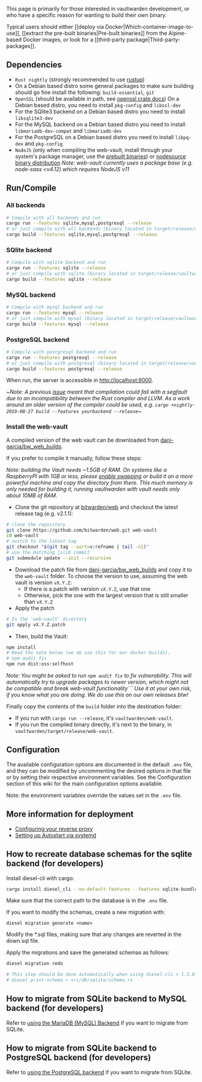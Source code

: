 This page is primarily for those interested in vaultwarden development, or who have a specific reason for wanting to build their own binary.

Typical users should either [[deploy via Docker|Which-container-image-to-use]], [[extract the pre-built binaries|Pre-built binaries]] from the Alpine-based Docker images, or look for a [[third-party package|Third-party-packages]].

## Dependencies
- `Rust nightly` (strongly recommended to use [rustup](https://rustup.rs/))
- On a Debian based distro some general packages to make sure building should go fine install the following: `build-essential`, `git`
- `OpenSSL` (should be available in path, see [openssl crate docs](https://docs.rs/openssl/0.10.16/openssl/#automatic))
  On a Debian based distro, you need to install `pkg-config` and `libssl-dev`
- For the SQlite3 backend on a Debian based distro you need to install `libsqlite3-dev`
- For the MySQL backend on a Debian based distro you need to install `libmariadb-dev-compat` and `libmariadb-dev`
- For the PostgreSQL on a Debian based distro you need to install `libpq-dev` and `pkg-config`
- `NodeJS` (only when compiling the web-vault, install through your system's package manager, use the [prebuilt binaries](https://nodejs.org/en/download/)) or [nodesource binary distribution](https://github.com/nodesource/distributions)
*Note: web-vault currently uses a package base (e.g. node-sass <v4.12) which requires NodeJS v11*

## Run/Compile
### All backends
```sh
# Compile with all backends and run
cargo run --features sqlite,mysql,postgresql --release
# or just compile with all backends (binary located in target/release/vaultwarden)
cargo build --features sqlite,mysql,postgresql --release
```

### SQlite backend
```sh
# Compile with sqlite backend and run
cargo run --features sqlite --release
# or just compile with sqlite (binary located in target/release/vaultwarden)
cargo build --features sqlite --release
```
### MySQL backend
```sh
# Compile with mysql backend and run
cargo run --features mysql --release
# or just compile with mysql (binary located in target/release/vaultwarden)
cargo build --features mysql --release
```
### PostgreSQL backend
```sh
# Compile with postgresql backend and run
cargo run --features postgresql --release
# or just compile with postgresql (binary located in target/release/vaultwarden)
cargo build --features postgresql --release
```

When run, the server is accessible in [http://localhost:8000](http://localhost:8000).

~*Note: A previous [issue](https://github.com/rust-lang/rust/issues/62896) meant that compilation could fail with a segfault due to an incompatibility between the Rust compiler and LLVM. As a work around an older version of the compiler could be used, e.g. ```cargo +nightly-2019-08-27 build --features yourbackend --release```*~

### Install the web-vault
A compiled version of the web vault can be downloaded from [dani-garcia/bw_web_builds](https://github.com/dani-garcia/bw_web_builds/releases).

If you prefer to compile it manually, follow these steps:

*Note: building the Vault needs ~1.5GB of RAM. On systems like a RaspberryPI with 1GB or less, please [enable swapping](https://www.tecmint.com/create-a-linux-swap-file/) or build it on a more powerful machine and copy the directory from there. This much memory is only needed for building it, running vaultwarden with vault needs only about 10MB of RAM.*

- Clone the git repository at [bitwarden/web](https://github.com/bitwarden/web) and checkout the latest release tag (e.g. v2.1.1):
```sh
# clone the repository
git clone https://github.com/bitwarden/web.git web-vault
cd web-vault
# switch to the latest tag
git checkout "$(git tag --sort=v:refname | tail -n1)"
# use the matching jslib commit
git submodule update --init --recursive
```

- Download the patch file from [dani-garcia/bw_web_builds](https://github.com/dani-garcia/bw_web_builds/tree/master/patches) and copy it to the `web-vault` folder.
To choose the version to use, assuming the web vault is version `vX.Y.Z`:
  - If there is a patch with version `vX.Y.Z`, use that one
  - Otherwise, pick the one with the largest version that is still smaller than `vX.Y.Z`
- Apply the patch
```sh
# In the 'web-vault' directory
git apply vX.Y.Z.patch
```

- Then, build the Vault:

```sh
npm install
# Read the note below (we do use this for our docker builds).
# npm audit fix
npm run dist:oss:selfhost
```
*Note: You might be asked to run ```npm audit fix``` to fix vulnerability. This will automatically try to upgrade packages to newer version, which might not be compatible and break web-vault functionality``` Use it at your own risk, if you know what you are doing. We do use this on our own releases btw!*

Finally copy the contents of the `build` folder into the destination folder:
- If you run with `cargo run --release`, it's `vaultwarden/web-vault`.
- If you run the compiled binary directly, it's next to the binary, in `vaultwarden/target/release/web-vault`.

## Configuration
The available configuration options are documented in the default `.env` file, and they can be modified by uncommenting the desired options in that file or by setting their respective environment variables. See the Configuration section of this wiki for the main configuration options available.

Note: the environment variables override the values set in the `.env` file.

## More information for deployment
- [Configuring your reverse proxy](https://github.com/dani-garcia/vaultwarden/wiki/Proxy-examples)
- [Setting up Autostart via systemd](https://github.com/dani-garcia/vaultwarden/wiki/Setup-as-a-systemd-service)

## How to recreate database schemas for the sqlite backend (for developers)
Install diesel-cli with cargo:
```sh
cargo install diesel_cli --no-default-features --features sqlite-bundled
```

Make sure that the correct path to the database is in the `.env` file.

If you want to modify the schemas, create a new migration with:
```
diesel migration generate <name>
```

Modify the *.sql files, making sure that any changes are reverted in the down.sql file.

Apply the migrations and save the generated schemas as follows:
```sh
diesel migration redo

# This step should be done automatically when using diesel-cli > 1.3.0
# diesel print-schema > src/db/sqlite/schema.rs
```

## How to migrate from SQLite backend to MySQL backend (for developers)
Refer to [using the MariaDB (MySQL) Backend](https://github.com/dani-garcia/vaultwarden/wiki/Using-the-MariaDB-%28MySQL%29-Backend) if you want to migrate from SQLite.

## How to migrate from SQLite backend to PostgreSQL backend (for developers)
Refer to [using the PostgreSQL backend](https://github.com/dani-garcia/vaultwarden/wiki/Using-the-PostgreSQL-Backend) if you want to migrate from SQLite.